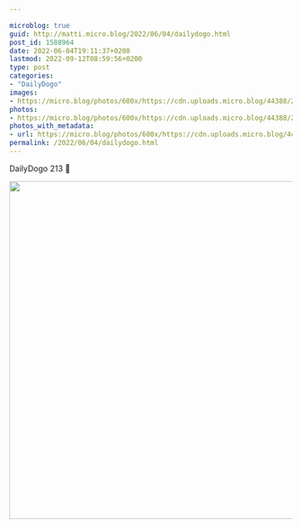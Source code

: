 ```yaml
---

microblog: true
guid: http://matti.micro.blog/2022/06/04/dailydogo.html
post_id: 1588964
date: 2022-06-04T19:11:37+0200
lastmod: 2022-09-12T08:59:56+0200
type: post
categories:
- "DailyDogo"
images:
- https://micro.blog/photos/600x/https://cdn.uploads.micro.blog/44388/2022/083df75539.jpg
photos:
- https://micro.blog/photos/600x/https://cdn.uploads.micro.blog/44388/2022/083df75539.jpg
photos_with_metadata:
- url: https://micro.blog/photos/600x/https://cdn.uploads.micro.blog/44388/2022/083df75539.jpg
permalink: /2022/06/04/dailydogo.html
---
```

DailyDogo 213 🐶

<img src="/media/uploads/2022/083df75539.jpg" width="600" height="600" alt="" />
